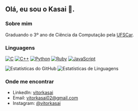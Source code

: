 ## Olá, eu sou o Kasai 👋.

### Sobre mim

Graduando o 3º ano de Ciência da Computação pela <a href="https://www.ufscar.br/">UFSCar</a>.

### Linguagens

[![C](https://img.shields.io/badge/-C-00599C?style=flat&logo=c&logoColor=white)](https://github.com/Kasai96)
[![C++](https://img.shields.io/badge/-C++-00599C?style=flat&logo=c%2B%2B&logoColor=white)](https://github.com/Kasai96)
[![Python](https://img.shields.io/badge/-Python-3776AB?style=flat&logo=python&logoColor=white)](https://github.com/Kasai96)
[![Ruby](https://img.shields.io/badge/-Ruby-CC342D?style=flat&logo=ruby&logoColor=white)](https://github.com/Kasai96)
[![JavaScript](https://img.shields.io/badge/-JavaScript-F7DF1E?style=flat&logo=javascript&logoColor=black)](https://github.com/Kasai96)

![Estatísticas do GitHub](https://github-readme-stats.vercel.app/api?username=vitorkasai&show_icons=true&theme=radical)
![Estatísticas de Linguagens](https://github-readme-stats.vercel.app/api/top-langs/?username=vitorkasai&layout=compact&theme=radical)


### Onde me encontrar

- LinkedIn: [vitorkasai](https://www.linkedin.com/in/vitorkasai/)
- Email: vitorkasai02@gmail.com
- Instagram: [@vitorkasai](https://www.instagram.com/vitorkasai/)
